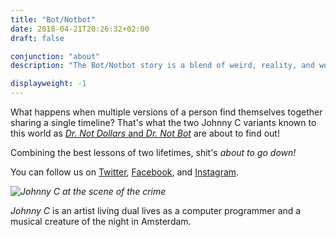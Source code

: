 ```yaml
---
title: "Bot/Notbot"
date: 2018-04-21T20:26:32+02:00
draft: false

conjunction: "about"
description: "The Bot/Notbot story is a blend of weird, reality, and weird reality. No offense taken if you prefer to stick to the basslines."

displayweight: -1
---
```


What happens when multiple versions of a person find themselves together sharing a single timeline? That's what the two Johnny C variants known to this world as [_Dr. Not Dollars_ and _Dr. Not Bot_](/reveals/details/the-doctors-not-dollars-and-not-bot) are about to find out!

Combining the best lessons of two lifetimes, shit's _about to go down!_

You can follow us on [Twitter](https://twitter.com/botnotbotmusic), [Facebook](https://www.facebook.com/botnotbot), and [Instagram](https://www.instagram.com/botnotbotmusic).

_![Johnny C at the scene of the crime](/images/john-in-a-box-murder-edition.jpg)_


_Johnny C_ is an artist living dual lives as a computer programmer and a musical creature of the night in Amsterdam.
